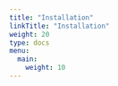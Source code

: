 ```yaml
---
title: "Installation"
linkTitle: "Installation"
weight: 20
type: docs
menu:
  main:
    weight: 10
---
```

